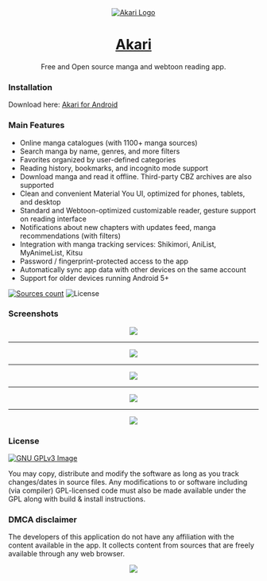 <div align="center">

<a href="https://github.com/krishealty/akari/raw/refs/heads/main/Akari_signed.apk">
    <img src="src/Picsart_25-01-29_16-32-23-293.jpg" alt="Akari Logo" title="Akari"/>
</a>

# [Akari](https://github.com/krishealty/akari/raw/refs/heads/main/Akari_signed.apk)

Free and Open source manga and webtoon reading app.

</div>

### Installation
Download here: [Akari for Android](https://github.com/krishealty/akari/raw/refs/heads/main/Akari_signed.apk)

### Main Features

<div align="left">

* Online manga catalogues (with 1100+ manga sources)
* Search manga by name, genres, and more filters
* Favorites organized by user-defined categories
* Reading history, bookmarks, and incognito mode support
* Download manga and read it offline. Third-party CBZ archives are also supported
* Clean and convenient Material You UI, optimized for phones, tablets, and desktop
* Standard and Webtoon-optimized customizable reader, gesture support on reading interface
* Notifications about new chapters with updates feed, manga recommendations (with filters)
* Integration with manga tracking services: Shikimori, AniList, MyAnimeList, Kitsu
* Password / fingerprint-protected access to the app
* Automatically sync app data with other devices on the same account
* Support for older devices running Android 5+

</div>

[![Sources count](https://img.shields.io/badge/dynamic/yaml?url=https%3A%2F%2Fraw.githubusercontent.com%2FKotatsuApp%2Fkotatsu-parsers%2Frefs%2Fheads%2Fmaster%2F.github%2Fsummary.yaml&query=total&label=manga%20sources&color=%23E9321C)](https://github.com/KotatsuApp/kotatsu-parsers) ![License](https://img.shields.io/github/license/KotatsuApp/Kotatsu)

### Screenshots

<div align="center">

<img src="src/Screenshot_2025-01-29-17-37-42-62_45d6d6f42e4d5f894654f552e01550f0.jpg"/>

---

<img src="src/Screenshot_2025-01-29-17-37-06-33_45d6d6f42e4d5f894654f552e01550f0.jpg"/>

---

<img src="src/Screenshot_2025-01-29-17-37-30-00_45d6d6f42e4d5f894654f552e01550f0.jpg"/>

---

<img src="src/Screenshot_2025-01-29-17-36-46-69_45d6d6f42e4d5f894654f552e01550f0.jpg"/>

---

<img src="src/Screenshot_2025-01-29-17-30-58-72_45d6d6f42e4d5f894654f552e01550f0.jpg"/>

</div>

### License

[![GNU GPLv3 Image](https://www.gnu.org/graphics/gplv3-127x51.png)](http://www.gnu.org/licenses/gpl-3.0.en.html)

<div align="left">

You may copy, distribute and modify the software as long as you track changes/dates in source files. Any modifications to or software including (via compiler) GPL-licensed code must also be made available under the GPL along with build & install instructions.

</div>

### DMCA disclaimer

<div align="left">

The developers of this application do not have any affiliation with the content available in the app. It collects content from sources that are freely available through any web browser.

</div>
<div align="center">

<img src="src/Picsart_25-01-29_16-33-13-919.jpg"/>

</div>
